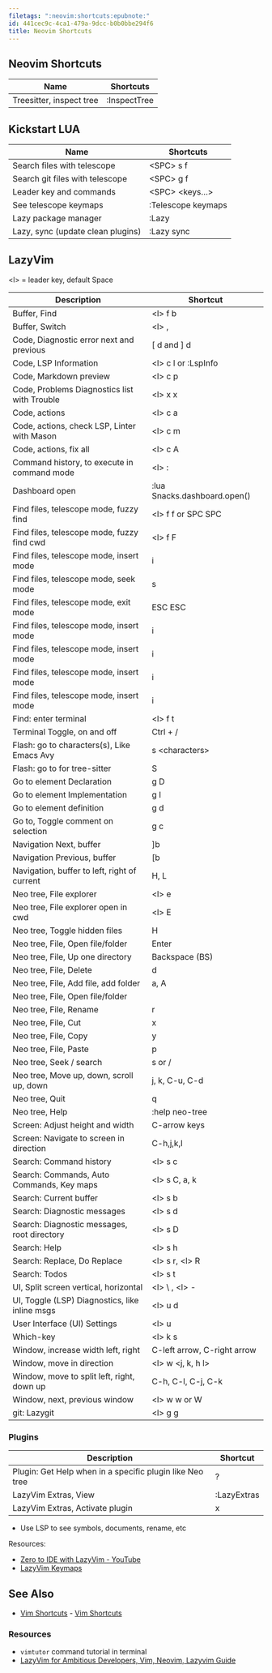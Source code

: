 ```yaml
---
filetags: ":neovim:shortcuts:epubnote:"
id: 441cec9c-4ca1-479a-9dcc-b0b0bbe294f6
title: Neovim Shortcuts
---
```


## Neovim Shortcuts

| Name                     | Shortcuts    |
|--------------------------|--------------|
| Treesitter, inspect tree | :InspectTree |

## Kickstart LUA

| Name                              | Shortcuts          |
|-----------------------------------|--------------------|
| Search files with telescope       | \<SPC\> s f        |
| Search git files with telescope   | \<SPC\> g f        |
| Leader key and commands           | \<SPC\> \<keys…\>  |
| See telescope keymaps             | :Telescope keymaps |
| Lazy package manager              | :Lazy              |
| Lazy, sync (update clean plugins) | :Lazy sync         |

## LazyVim

\<l\> = leader key, default Space

| Description                                    | Shortcut                     |
|------------------------------------------------|------------------------------|
| Buffer, Find                                   | \<l\> f b                    |
| Buffer, Switch                                 | \<l\> ,                      |
| Code, Diagnostic error next and previous       | \[ d and \] d                |
| Code, LSP Information                          | \<l\> c l or :LspInfo        |
| Code, Markdown preview                         | \<l\> c p                    |
| Code, Problems Diagnostics list with Trouble   | \<l\> x x                    |
| Code, actions                                  | \<l\> c a                    |
| Code, actions, check LSP, Linter with Mason    | \<l\> c m                    |
| Code, actions, fix all                         | \<l\> c A                    |
| Command history, to execute in command mode    | \<l\> :                      |
| Dashboard open                                 | :lua Snacks.dashboard.open() |
| Find files, telescope mode, fuzzy find         | \<l\> f f or SPC SPC         |
| Find files, telescope mode, fuzzy find cwd     | \<l\> f F                    |
| Find files, telescope mode, insert mode        | i                            |
| Find files, telescope mode, seek mode          | s                            |
| Find files, telescope mode, exit mode          | ESC ESC                      |
| Find files, telescope mode, insert mode        | i                            |
| Find files, telescope mode, insert mode        | i                            |
| Find files, telescope mode, insert mode        | i                            |
| Find files, telescope mode, insert mode        | i                            |
| Find: enter terminal                           | \<l\> f t                    |
| Terminal Toggle, on and off                    | Ctrl + /                     |
| Flash: go to characters(s), Like Emacs Avy     | s \<characters\>             |
| Flash: go to for tree-sitter                   | S                            |
| Go to element Declaration                      | g D                          |
| Go to element Implementation                   | g I                          |
| Go to element definition                       | g d                          |
| Go to, Toggle comment on selection             | g c                          |
| Navigation Next, buffer                        | \]b                          |
| Navigation Previous, buffer                    | \[b                          |
| Navigation, buffer to left, right of current   | H, L                         |
| Neo tree, File explorer                        | \<l\> e                      |
| Neo tree, File explorer open in cwd            | \<l\> E                      |
| Neo tree, Toggle hidden files                  | H                            |
| Neo tree, File, Open file/folder               | Enter                        |
| Neo tree, File, Up one directory               | Backspace (BS)               |
| Neo tree, File, Delete                         | d                            |
| Neo tree, File, Add file, add folder           | a, A                         |
| Neo tree, File, Open file/folder               |                              |
| Neo tree, File, Rename                         | r                            |
| Neo tree, File, Cut                            | x                            |
| Neo tree, File, Copy                           | y                            |
| Neo tree, File, Paste                          | p                            |
| Neo tree, Seek / search                        | s or /                       |
| Neo tree, Move up, down, scroll up, down       | j, k, C-u, C-d               |
| Neo tree, Quit                                 | q                            |
| Neo tree, Help                                 | :help neo-tree               |
| Screen: Adjust height and width                | C-arrow keys                 |
| Screen: Navigate to screen in direction        | C-h,j,k,l                    |
| Search: Command history                        | \<l\> s c                    |
| Search: Commands, Auto Commands, Key maps      | \<l\> s C, a, k              |
| Search: Current buffer                         | \<l\> s b                    |
| Search: Diagnostic messages                    | \<l\> s d                    |
| Search: Diagnostic messages, root directory    | \<l\> s D                    |
| Search: Help                                   | \<l\> s h                    |
| Search: Replace, Do Replace                    | \<l\> s r, \<l\> R           |
| Search: Todos                                  | \<l\> s t                    |
| UI, Split screen vertical, horizontal          | \<l\> \\ , \<l\> -           |
| UI, Toggle (LSP) Diagnostics, like inline msgs | \<l\> u d                    |
| User Interface (UI) Settings                   | \<l\> u                      |
| Which-key                                      | \<l\> k s                    |
| Window, increase width left, right             | C-left arrow, C-right arrow  |
| Window, move in direction                      | \<l\> w \<j, k, h l\>        |
| Window, move to split left, right, down up     | C-h, C-l, C-j, C-k           |
| Window, next, previous window                  | \<l\> w w or W               |
| git: Lazygit                                   | \<l\> g g                    |

### Plugins

| Description                                              | Shortcut    |
|----------------------------------------------------------|-------------|
| Plugin: Get Help when in a specific plugin like Neo tree | ?           |
| LazyVim Extras, View                                     | :LazyExtras |
| LazyVim Extras, Activate plugin                          | x           |

- Use LSP to see symbols, documents, rename, etc

Resources:

- [Zero to IDE with LazyVim -
  YouTube](https://www.youtube.com/watch?v=N93cTbtLCIM)
- [LazyVim Keymaps](https://www.lazyvim.md/keymaps)

## See Also

- [Vim Shortcuts](../005-computer-shortcuts-vim) - [Vim
  Shortcuts](id:bdb62bfe-56b7-4c13-a1e4-9f91cf4e0bb5)

### Resources

- `vimtutor` command tutorial in terminal
- [LazyVim for Ambitious Developers, Vim, Neovim, Lazyvim
  Guide](https://lazyvim-ambitious-devs.phillips.codes/)
